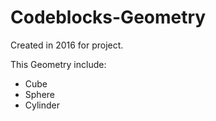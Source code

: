 # Codeblocks-Geometry

Created in 2016 for project.

This Geometry include:
- Cube
- Sphere
- Cylinder
